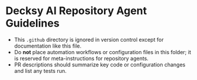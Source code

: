 # Decksy AI Repository Agent Guidelines

- This `.github` directory is ignored in version control except for documentation like this file.
- Do **not** place automation workflows or configuration files in this folder; it is reserved for meta-instructions for repository agents.
- PR descriptions should summarize key code or configuration changes and list any tests run.
